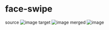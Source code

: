 # face-swipe
source
![image](http://github.com/lyzq/face-swipe/raw/master/image/baby.png)
target
![image](http://github.com/lyzq/face-swipe/raw/master/image/baby4.png)
merged
![image](http://github.com/lyzq/face-swipe/raw/master/image/target.png)
